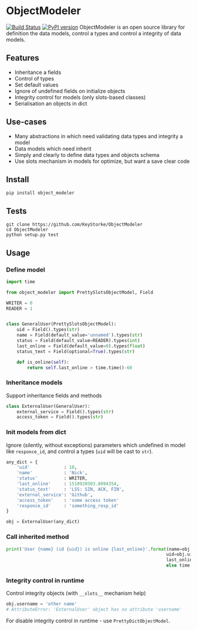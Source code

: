 # ObjectModeler
[![Build Status](https://travis-ci.org/KeyStorke/ObjectModeler.svg?branch=master)](https://travis-ci.org/KeyStorke/ObjectModeler)   [![PyPI version](https://badge.fury.io/py/object_modeler.svg)](https://badge.fury.io/py/object_modeler) 
ObjectModeler is an open source library for definition the data models, control a types and control a integrity of data models.

## Features
* Inheritance a fields
* Control of types
* Set default values
* Ignore of undefined fields on initialize objects
* Integrity control for models (only slots-based classes)
* Serialisation an objects in dict

## Use-cases
* Many abstractions in which need validating data types and integrity a model
* Data models which need inherit
* Simply and clearly to define data types and objects schema
* Use slots mechanism in models for optimize, but want a save clear code

## Install
```
pip install object_modeler
```

## Tests
```
git clone https://github.com/KeyStorke/ObjectModeler
cd ObjectModeler
python setup.py test
```

## Usage 

### Define model
```python
import time

from object_modeler import PrettySlotsObjectModel, Field

WRITER = 0
READER = 1


class GeneralUser(PrettySlotsObjectModel):
    uid = Field().types(str)
    name = Field(default_value='unnamed').types(str)
    status = Field(default_value=READER).types(int)
    last_online = Field(default_value=0).types(float)
    status_text = Field(optional=True).types(str)

    def is_online(self):
        return self.last_online > time.time()-60

```

### Inheritance models
Support inheritance fields and methods
``` python
class ExternalUser(GeneralUser):
    external_service = Field().types(str)
    access_token = Field().types(str)
```

### Init models from dict
Ignore (silently, without exceptions) parameters which undefined in model like `responce_id`, and control a types (`uid` will be cast to `str`).
``` python
any_dict = {
    'uid'             : 10,
    'name'            : 'Nick',
    'status'          : WRITER,
    'last_online'     : 1510920503.8094354,
    'status_text'     : 'LSS: SIN, ACK, FIN',
    'external_service': 'Github',
    'access_token'    : 'some access token'
    'responce_id'     : 'something_resp_id'
}

obj = ExternalUser(any_dict)
```

### Call inherited method
``` python
print('User {name} (id {uid}) is online {last_online}'.format(name=obj.name,
                                                             uid=obj.uid,
                                                             last_online='NOW' if obj.is_online()
                                                             else time.ctime(obj.last_online)))
```

### Integrity control in runtime
Control integrity objects (with `__slots__` mechanism help)
``` python
obj.username = 'other name'
# AttributeError: 'ExternalUser' object has no attribute 'username'
```

For disable integrity control in runtime - use `PrettyDictObjectModel`. 